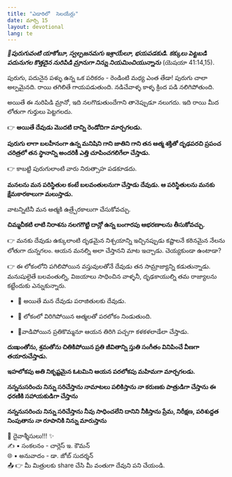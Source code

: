 ```yaml
---
title: "ఎడారిలో  సెలయేర్లు"
date: మార్చి 15
layout: devotional
lang: te
---
```


***📖పురుగువంటి యాకోబూ, స్వల్పజనమగు ఇశ్రాయేలూ, భయపడకుడి. కక్కులు పెట్టబడి పదునుగల కొత్తదైన నురిపిడి మ్రానుగా నిన్ను నియమించియున్నాను***
 (యెషయా 41:14,15). 

పురుగు, పదునైన పళ్ళు ఉన్న ఒక పరికరం - రెండింటి మధ్య ఎంత తేడా! పురుగు చాలా అల్పమైనది. రాయి తగిలితే గాయపడుతుంది. నడిచేవాళ్ళ కాళ్ళ క్రింద పడి నలిగిపోతుంది. 

అయితే ఈ నురిపిడి మ్రానో, ఇది నలగొడుతుందేగాని తానెప్పుడూ నలుగదు. ఇది రాయి మీద లోతుగా గుర్తులు పెట్టగలదు. 

👉 **అయితే దేవుడు మొదటి దాన్ని రెండోదిగా మార్చగలడు.**

 **పురుగు లాగా బలహీనంగా ఉన్న మనిషిని గాని జాతిని గాని తన ఆత్మ శక్తితో దృఢపరచి ప్రపంచ చరిత్రలో తన స్థానాన్ని అందరికీ ఎత్తి చూపించగలిగేలా చేస్తాడు.**

👉 కాబట్టి పురుగులాంటి వారు నిరుత్సాహ పడకూడదు. 

**మనలను మన పరిస్థితుల కంటే బలవంతులనుగా చేస్తాడు దేవుడు. ఆ పరిస్థితులను మనకు క్షేమకారకాలుగా మలుస్తాడు.**

 వాటన్నిటినీ మన ఆత్మకి ఉత్ర్పేరకాలుగా చేసుకోవచ్చు. 

**చిమ్మచీకటి లాటి నిరాశను నలగగొట్టి దాన్లో ఉన్న బంగారపు ఆభరణాలను తీసుకోవచ్చు.**

👉 మనకు దేవుడు ఉక్కులాంటి దృఢమైన నిశ్చయాన్ని ఇచ్చినప్పుడు కష్టాలనే కఠినమైన నేలను లోతుగా దున్నగలం. ఆయన మనల్ని అలా చేస్తానని మాట ఇచ్చాడు. చెయ్యకుండా ఉంటాడా?

👉 ఈ లోకంలోని పగిలిపోయిన వస్తువులతోనే దేవుడు తన సామ్రాజ్యాన్ని కడుతున్నాడు. మనుషులైతే బలవంతుల్ని, విజయాలు సాధించిన వాళ్ళనీ, దృఢకాయుల్ని తమ రాజ్యాలను కట్టేందుకు ఎన్నుకున్నారు. 

- 🔹 అయితే మన దేవుడు పరాజితులకు దేవుడు.

- 🔹 లోకంలో విరిగిపోయిన ఆత్మలతో పరలోకం నిండుతుంది.

- 🔹వాడిపోయిన ప్రతికొమ్మనూ ఆయన తిరిగి పచ్చగా కళకళలాడేలా చేస్తాడు.

 **దుఃఖంతోను, శ్రమతోను చితికిపోయిన ప్రతి జీవితాన్ని స్తుతి సంగీతం వినిపించే వీణగా తయారుచేస్తాడు.**

 **ఇహలోకపు అతి నికృష్టమైన ఓటమిని ఆయన పరలోకపు మహిమగా మార్చగలడు.**

**నన్ననుసరించు నిన్ను సరిచేస్తాను నామాటలు పలికిస్తాను నా కరుణకు పాత్రుడిగా చేస్తాను ఈ ధరణికి సహాయకుడిగా చేస్తాను**

**నన్ననుసరించు నిన్ను సరిచేస్తాను నీవు సాధించలేని దానిని నీకిస్తాను ప్రేమ, నిరీక్షణ, పరిశుద్దత నింపుతాను నా రూపానికి నిన్ను మారుస్తాను**

<div class="blessing">🙏 <span class="bless-text">దైవాశ్శీసులు!!!</span> ✨</div>

<div class="credit">✍️ <span class="credit-text">▪ సంకలనం - చార్లెస్ ఇ. కౌమన్</span></div>
<div class="credit">🌐 <span class="credit-text">▪ అనువాదం - డా. జోబ్ సుదర్శన్</span></div>


<div class="share">📤 👉 <span class="share-text">మీ మిత్రులకు share చేసి మీ వంతుగా దేవుని పని చేయండి.</span></div>
